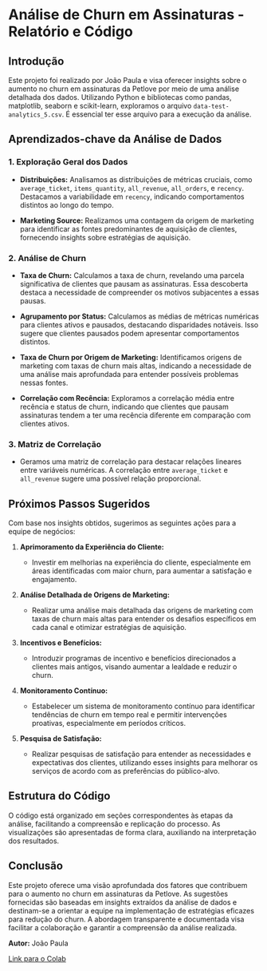 # Análise de Churn em Assinaturas - Relatório e Código

## Introdução

Este projeto foi realizado por João Paula e visa oferecer insights sobre o aumento no churn em assinaturas da Petlove por meio de uma análise detalhada dos dados. Utilizando Python e bibliotecas como pandas, matplotlib, seaborn e scikit-learn, exploramos o arquivo `data-test-analytics_5.csv`. É essencial ter esse arquivo para a execução da análise.

## Aprendizados-chave da Análise de Dados

### 1. Exploração Geral dos Dados

- **Distribuições:** Analisamos as distribuições de métricas cruciais, como `average_ticket`, `items_quantity`, `all_revenue`, `all_orders`, e `recency`. Destacamos a variabilidade em `recency`, indicando comportamentos distintos ao longo do tempo.

- **Marketing Source:** Realizamos uma contagem da origem de marketing para identificar as fontes predominantes de aquisição de clientes, fornecendo insights sobre estratégias de aquisição.

### 2. Análise de Churn

- **Taxa de Churn:** Calculamos a taxa de churn, revelando uma parcela significativa de clientes que pausam as assinaturas. Essa descoberta destaca a necessidade de compreender os motivos subjacentes a essas pausas.

- **Agrupamento por Status:** Calculamos as médias de métricas numéricas para clientes ativos e pausados, destacando disparidades notáveis. Isso sugere que clientes pausados podem apresentar comportamentos distintos.

- **Taxa de Churn por Origem de Marketing:** Identificamos origens de marketing com taxas de churn mais altas, indicando a necessidade de uma análise mais aprofundada para entender possíveis problemas nessas fontes.

- **Correlação com Recência:** Exploramos a correlação média entre recência e status de churn, indicando que clientes que pausam assinaturas tendem a ter uma recência diferente em comparação com clientes ativos.

### 3. Matriz de Correlação

- Geramos uma matriz de correlação para destacar relações lineares entre variáveis numéricas. A correlação entre `average_ticket` e `all_revenue` sugere uma possível relação proporcional.

## Próximos Passos Sugeridos

Com base nos insights obtidos, sugerimos as seguintes ações para a equipe de negócios:

1. **Aprimoramento da Experiência do Cliente:**
   - Investir em melhorias na experiência do cliente, especialmente em áreas identificadas com maior churn, para aumentar a satisfação e engajamento.

2. **Análise Detalhada de Origens de Marketing:**
   - Realizar uma análise mais detalhada das origens de marketing com taxas de churn mais altas para entender os desafios específicos em cada canal e otimizar estratégias de aquisição.

3. **Incentivos e Benefícios:**
   - Introduzir programas de incentivo e benefícios direcionados a clientes mais antigos, visando aumentar a lealdade e reduzir o churn.

4. **Monitoramento Contínuo:**
   - Estabelecer um sistema de monitoramento contínuo para identificar tendências de churn em tempo real e permitir intervenções proativas, especialmente em períodos críticos.

5. **Pesquisa de Satisfação:**
   - Realizar pesquisas de satisfação para entender as necessidades e expectativas dos clientes, utilizando esses insights para melhorar os serviços de acordo com as preferências do público-alvo.

## Estrutura do Código

O código está organizado em seções correspondentes às etapas da análise, facilitando a compreensão e replicação do processo. As visualizações são apresentadas de forma clara, auxiliando na interpretação dos resultados.

## Conclusão

Este projeto oferece uma visão aprofundada dos fatores que contribuem para o aumento no churn em assinaturas da Petlove. As sugestões fornecidas são baseadas em insights extraídos da análise de dados e destinam-se a orientar a equipe na implementação de estratégias eficazes para redução do churn. A abordagem transparente e documentada visa facilitar a colaboração e garantir a compreensão da análise realizada.

**Autor:** João Paula  

[Link para o Colab](https://colab.research.google.com/drive/1)
